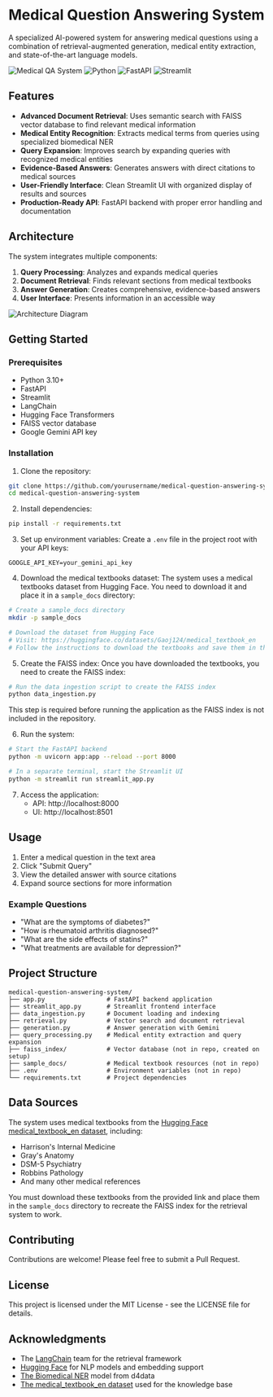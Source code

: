 # Medical Question Answering System

A specialized AI-powered system for answering medical questions using a combination of retrieval-augmented generation, medical entity extraction, and state-of-the-art language models.

![Medical QA System](https://img.shields.io/badge/Medical%20QA-System-blue)
![Python](https://img.shields.io/badge/Python-3.10+-green)
![FastAPI](https://img.shields.io/badge/FastAPI-Latest-teal)
![Streamlit](https://img.shields.io/badge/Streamlit-UI-red)

## Features

- **Advanced Document Retrieval**: Uses semantic search with FAISS vector database to find relevant medical information
- **Medical Entity Recognition**: Extracts medical terms from queries using specialized biomedical NER
- **Query Expansion**: Improves search by expanding queries with recognized medical entities
- **Evidence-Based Answers**: Generates answers with direct citations to medical sources
- **User-Friendly Interface**: Clean Streamlit UI with organized display of results and sources
- **Production-Ready API**: FastAPI backend with proper error handling and documentation

## Architecture

The system integrates multiple components:

1. **Query Processing**: Analyzes and expands medical queries
2. **Document Retrieval**: Finds relevant sections from medical textbooks
3. **Answer Generation**: Creates comprehensive, evidence-based answers
4. **User Interface**: Presents information in an accessible way

![Architecture Diagram](architecture_diagram.png)

## Getting Started

### Prerequisites

- Python 3.10+
- FastAPI
- Streamlit
- LangChain
- Hugging Face Transformers
- FAISS vector database
- Google Gemini API key

### Installation

1. Clone the repository:
```bash
git clone https://github.com/yourusername/medical-question-answering-system.git
cd medical-question-answering-system
```

2. Install dependencies:
```bash
pip install -r requirements.txt
```

3. Set up environment variables:
Create a `.env` file in the project root with your API keys:
```
GOOGLE_API_KEY=your_gemini_api_key
```

4. Download the medical textbooks dataset:
The system uses a medical textbooks dataset from Hugging Face. You need to download it and place it in a `sample_docs` directory:
```bash
# Create a sample_docs directory
mkdir -p sample_docs

# Download the dataset from Hugging Face
# Visit: https://huggingface.co/datasets/Gaoj124/medical_textbook_en
# Follow the instructions to download the textbooks and save them in the sample_docs folder
```

5. Create the FAISS index:
Once you have downloaded the textbooks, you need to create the FAISS index:
```bash
# Run the data ingestion script to create the FAISS index
python data_ingestion.py
```
This step is required before running the application as the FAISS index is not included in the repository.

6. Run the system:
```bash
# Start the FastAPI backend
python -m uvicorn app:app --reload --port 8000

# In a separate terminal, start the Streamlit UI
python -m streamlit run streamlit_app.py
```

7. Access the application:
   - API: http://localhost:8000
   - UI: http://localhost:8501

## Usage

1. Enter a medical question in the text area
2. Click "Submit Query"
3. View the detailed answer with source citations
4. Expand source sections for more information

### Example Questions

- "What are the symptoms of diabetes?"
- "How is rheumatoid arthritis diagnosed?"
- "What are the side effects of statins?"
- "What treatments are available for depression?"

## Project Structure

```
medical-question-answering-system/
├── app.py                 # FastAPI backend application
├── streamlit_app.py       # Streamlit frontend interface
├── data_ingestion.py      # Document loading and indexing
├── retrieval.py           # Vector search and document retrieval
├── generation.py          # Answer generation with Gemini
├── query_processing.py    # Medical entity extraction and query expansion
├── faiss_index/           # Vector database (not in repo, created on setup)
├── sample_docs/           # Medical textbook resources (not in repo)
├── .env                   # Environment variables (not in repo)
└── requirements.txt       # Project dependencies
```

## Data Sources

The system uses medical textbooks from the [Hugging Face medical_textbook_en dataset](https://huggingface.co/datasets/Gaoj124/medical_textbook_en), including:
- Harrison's Internal Medicine
- Gray's Anatomy
- DSM-5 Psychiatry
- Robbins Pathology
- And many other medical references

You must download these textbooks from the provided link and place them in the `sample_docs` directory to recreate the FAISS index for the retrieval system to work.

## Contributing

Contributions are welcome! Please feel free to submit a Pull Request.

## License

This project is licensed under the MIT License - see the LICENSE file for details.

## Acknowledgments

- The [LangChain](https://github.com/hwchase17/langchain) team for the retrieval framework
- [Hugging Face](https://huggingface.co/) for NLP models and embedding support
- [The Biomedical NER](https://huggingface.co/d4data/biomedical-ner-all) model from d4data
- [The medical_textbook_en dataset](https://huggingface.co/datasets/Gaoj124/medical_textbook_en) used for the knowledge base